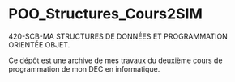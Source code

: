 # POO_Structures_Cours2SIM

420-SCB-MA STRUCTURES DE DONNÉES ET PROGRAMMATION ORIENTÉE OBJET.

Ce dépôt est une archive de mes travaux du deuxième cours de programmation de mon DEC en informatique.
